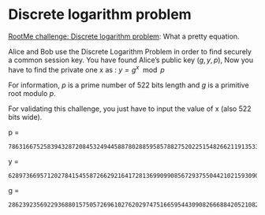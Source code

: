 # Discrete logarithm problem

[RootMe challenge: Discrete logarithm problem](https://www.root-me.org/en/Challenges/Cryptanalysis/Discrete-logarithm-problem): What a pretty equation.

Alice and Bob use the Discrete Logarithm Problem in order to find securely a common session key.
You have found Alice’s public key $(g, y, p)$, Now you have to find the private one x as :
$y = g^x \mod p$

For information, $p$ is a prime number of 522 bits length and $g$ is a primitive root modulo $p$.

For validating this challenge, you just have to input the value of x (also 522 bits wide).

p =

    7863166752583943287208453249445887802885958578827520225154826621191353388988908983484279021978114049838254701703424499688950361788140197906625796305008451719

y =

    6289736695712027841545587266292164172813699099085672937550442102159309081155467550411414088175729823598108452032137447608687929628597035278365152781494883808

g = 

    2862392356922936880157505726961027620297475166595443090826668842052108260396755078180089295033677131286733784955854335672518017968622162153227778875458650593
